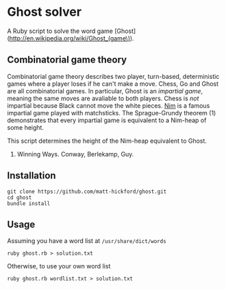Ghost solver
============

A Ruby script to solve the word game [Ghost](http://en.wikipedia.org/wiki/Ghost_(game\)).

Combinatorial game theory
-------------------------

Combinatorial game theory describes two player, turn-based, deterministic games where a player loses if he can't make a move. Chess, Go and Ghost are all combinatorial games. In particular, Ghost is an _impartial game_, meaning the same moves are avaliable to both players. Chess is _not_ impartial because Black cannot move the white pieces. [Nim](http://en.wikipedia.org/wiki/Nim) is a famous impartial game played with matchsticks. The Sprague-Grundy theorem (1) demonstrates that every impartial game is equivalent to a Nim-heap of some height.

This script determines the height of the Nim-heap equivalent to Ghost.

1. Winning Ways. Conway, Berlekamp, Guy.

Installation
------------

    git clone https://github.com/matt-hickford/ghost.git
    cd ghost
    bundle install

Usage
-----

Assuming you have a word list at `/usr/share/dict/words`

    ruby ghost.rb > solution.txt

Otherwise, to use your own word list

    ruby ghost.rb wordlist.txt > solution.txt
